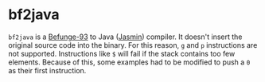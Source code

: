 # bf2java
`bf2java` is a [Befunge-93](https://esolangs.org/wiki/Befunge "Befunge-93") to Java ([Jasmin](http://jasmin.sourceforge.net/ "Jasmin")) compiler.
It doesn't insert the original source code into the binary. For this reason, `g` and `p` instructions are not supported.
Instructions like `$` will fail if the stack contains too few elements. Because of this, some examples had to be modified to push a `0` as their first instruction.

